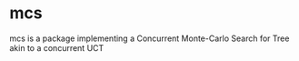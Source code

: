 # mcs
mcs is a package implementing a Concurrent Monte-Carlo Search for Tree akin to a concurrent UCT
